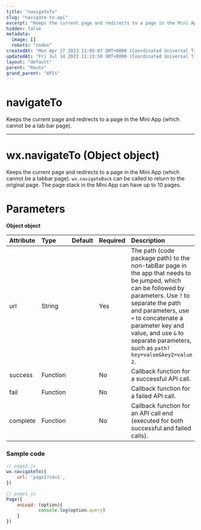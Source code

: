 ```yaml
---
title: "navigateTo"
slug: "navigate-to-api"
excerpt: "Keeps the current page and redirects to a page in the Mini App (which cannot be a tab bar page)."
hidden: false
metadata: 
  image: []
  robots: "index"
createdAt: "Mon Apr 17 2023 11:05:07 GMT+0000 (Coordinated Universal Time)"
updatedAt: "Fri Jul 14 2023 11:13:58 GMT+0000 (Coordinated Universal Time)"
layout: "default"
parent: "Route"
grand_parent: "APIs"
---
```

# navigateTo 
Keeps the current page and redirects to a page in the Mini App (which cannot be a tab bar page).

***

# wx.navigateTo (Object object)

Keeps the current page and redirects to a page in the Mini App (which cannot be a tabbar page). `wx.navigateBack` can be called to return to the original page. The page stack in the Mini App can have up to 10 pages.

# Parameters

**Object object**

| Attribute | Type     | Default | Required | Description                                                                                                                                                                                                                                                                                            |
| :-------- | :------- | :------ | :------- | :----------------------------------------------------------------------------------------------------------------------------------------------------------------------------------------------------------------------------------------------------------------------------------------------------- |
| url       | String   |         | Yes      | The path (code package path) to the non-tabBar page in the app that needs to be jumped, which can be followed by parameters. Use `?` to separate the path and parameters, use `=` to concatenate a parameter key and value, and use `&` to separate parameters, such as `path?key=value&key2=value 2`. |
| success   | Function |         | No       | Callback function for a successful API call.                                                                                                                                                                                                                                                           |
| fail      | Function |         | No       | Callback function for a failed API call.                                                                                                                                                                                                                                                               |
| complete  | Function |         | No       | Callback function for an API call end (executed for both successful and failed calls).                                                                                                                                                                                                                 |

### Sample code

```javascript
// page2.js
wx.navigateTo({
	url: 'page1?id=1',
})   
```
```javascript
// page1.js
Page({
	onLoad: (option){
			console.log(option.query)
	}
}) 
```
